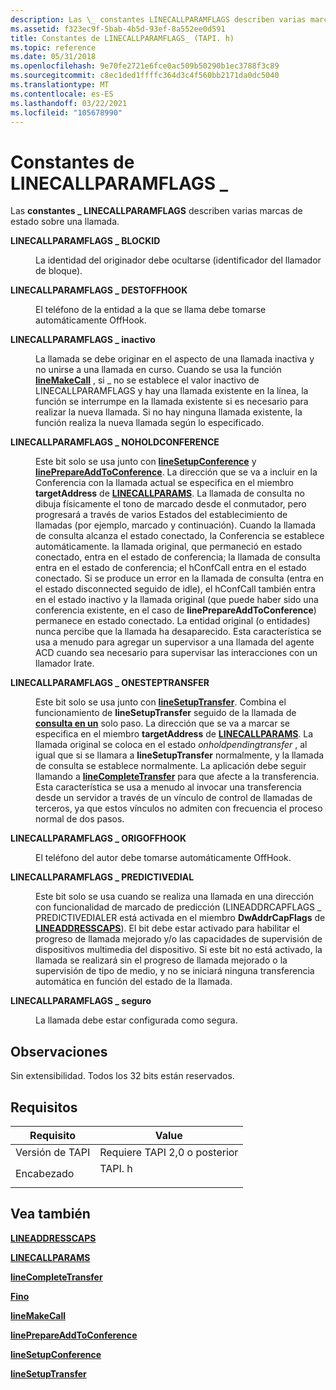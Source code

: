 ```yaml
---
description: Las \_ constantes LINECALLPARAMFLAGS describen varias marcas de estado sobre una llamada.
ms.assetid: f323ec9f-5bab-4b5d-93ef-8a552ee0d591
title: Constantes de LINECALLPARAMFLAGS_ (TAPI. h)
ms.topic: reference
ms.date: 05/31/2018
ms.openlocfilehash: 9e70fe2721e6fce0ac509b50290b1ec3788f3c89
ms.sourcegitcommit: c8ec1ded1ffffc364d3c4f560bb2171da0dc5040
ms.translationtype: MT
ms.contentlocale: es-ES
ms.lasthandoff: 03/22/2021
ms.locfileid: "105678990"
---
```

# <a name="linecallparamflags_-constants"></a>Constantes de LINECALLPARAMFLAGS \_

Las **constantes \_ LINECALLPARAMFLAGS** describen varias marcas de estado sobre una llamada.

<dl> <dt>

<span id="LINECALLPARAMFLAGS_BLOCKID"></span><span id="linecallparamflags_blockid"></span>**LINECALLPARAMFLAGS \_ BLOCKID**
</dt> <dd> <dl> <dt>



La identidad del originador debe ocultarse (identificador del llamador de bloque).


</dt> </dl> </dd> <dt>

<span id="LINECALLPARAMFLAGS_DESTOFFHOOK"></span><span id="linecallparamflags_destoffhook"></span>**LINECALLPARAMFLAGS \_ DESTOFFHOOK**
</dt> <dd> <dl> <dt>



El teléfono de la entidad a la que se llama debe tomarse automáticamente OffHook.


</dt> </dl> </dd> <dt>

<span id="LINECALLPARAMFLAGS_IDLE"></span><span id="linecallparamflags_idle"></span>**LINECALLPARAMFLAGS \_ inactivo**
</dt> <dd> <dl> <dt>



La llamada se debe originar en el aspecto de una llamada inactiva y no unirse a una llamada en curso. Cuando se usa la función [**lineMakeCall**](/windows/desktop/api/Tapi/nf-tapi-linemakecall) , si \_ no se establece el valor inactivo de LINECALLPARAMFLAGS y hay una llamada existente en la línea, la función se interrumpe en la llamada existente si es necesario para realizar la nueva llamada. Si no hay ninguna llamada existente, la función realiza la nueva llamada según lo especificado.


</dt> </dl> </dd> <dt>

<span id="LINECALLPARAMFLAGS_NOHOLDCONFERENCE"></span><span id="linecallparamflags_noholdconference"></span>**LINECALLPARAMFLAGS \_ NOHOLDCONFERENCE**
</dt> <dd> <dl> <dt>



Este bit solo se usa junto con [**lineSetupConference**](/windows/desktop/api/Tapi/nf-tapi-linesetupconference) y [**linePrepareAddToConference**](/windows/desktop/api/Tapi/nf-tapi-lineprepareaddtoconference). La dirección que se va a incluir en la Conferencia con la llamada actual se especifica en el miembro **targetAddress** de [**LINECALLPARAMS**](/windows/desktop/api/Tapi/ns-tapi-linecallparams). La llamada de consulta no dibuja físicamente el tono de marcado desde el conmutador, pero progresará a través de varios Estados del establecimiento de llamadas (por ejemplo, marcado y continuación). Cuando la llamada de consulta alcanza el estado conectado, la Conferencia se establece automáticamente. la llamada original, que permaneció en estado conectado, entra en el estado de conferencia; la llamada de consulta entra en el estado de conferencia; el hConfCall entra en el estado conectado. Si se produce un error en la llamada de consulta (entra en el estado disconnected seguido de idle), el hConfCall también entra en el estado inactivo y la llamada original (que puede haber sido una conferencia existente, en el caso de **linePrepareAddToConference**) permanece en estado conectado. La entidad original (o entidades) nunca percibe que la llamada ha desaparecido. Esta característica se usa a menudo para agregar un supervisor a una llamada del agente ACD cuando sea necesario para supervisar las interacciones con un llamador Irate.


</dt> </dl> </dd> <dt>

<span id="LINECALLPARAMFLAGS_ONESTEPTRANSFER"></span><span id="linecallparamflags_onesteptransfer"></span>**LINECALLPARAMFLAGS \_ ONESTEPTRANSFER**
</dt> <dd> <dl> <dt>



Este bit solo se usa junto con [**lineSetupTransfer**](/windows/desktop/api/Tapi/nf-tapi-linesetuptransfer). Combina el funcionamiento de **lineSetupTransfer** seguido de la llamada de [**consulta en un**](/windows/desktop/api/Tapi/nf-tapi-linedial) solo paso. La dirección que se va a marcar se especifica en el miembro **targetAddress** de [**LINECALLPARAMS**](/windows/desktop/api/Tapi/ns-tapi-linecallparams). La llamada original se coloca en el estado *onholdpendingtransfer* , al igual que si se llamara a **lineSetupTransfer** normalmente, y la llamada de consulta se establece normalmente. La aplicación debe seguir llamando a [**lineCompleteTransfer**](/windows/desktop/api/Tapi/nf-tapi-linecompletetransfer) para que afecte a la transferencia. Esta característica se usa a menudo al invocar una transferencia desde un servidor a través de un vínculo de control de llamadas de terceros, ya que estos vínculos no admiten con frecuencia el proceso normal de dos pasos.


</dt> </dl> </dd> <dt>

<span id="LINECALLPARAMFLAGS_ORIGOFFHOOK"></span><span id="linecallparamflags_origoffhook"></span>**LINECALLPARAMFLAGS \_ ORIGOFFHOOK**
</dt> <dd> <dl> <dt>



El teléfono del autor debe tomarse automáticamente OffHook.


</dt> </dl> </dd> <dt>

<span id="LINECALLPARAMFLAGS_PREDICTIVEDIAL"></span><span id="linecallparamflags_predictivedial"></span>**LINECALLPARAMFLAGS \_ PREDICTIVEDIAL**
</dt> <dd> <dl> <dt>



Este bit solo se usa cuando se realiza una llamada en una dirección con funcionalidad de marcado de predicción (LINEADDRCAPFLAGS \_ PREDICTIVEDIALER está activada en el miembro **DwAddrCapFlags** de [**LINEADDRESSCAPS**](/windows/desktop/api/Tapi/ns-tapi-lineaddresscaps)). El bit debe estar activado para habilitar el progreso de llamada mejorado y/o las capacidades de supervisión de dispositivos multimedia del dispositivo. Si este bit no está activado, la llamada se realizará sin el progreso de llamada mejorado o la supervisión de tipo de medio, y no se iniciará ninguna transferencia automática en función del estado de la llamada.


</dt> </dl> </dd> <dt>

<span id="LINECALLPARAMFLAGS_SECURE"></span><span id="linecallparamflags_secure"></span>**LINECALLPARAMFLAGS \_ seguro**
</dt> <dd> <dl> <dt>



La llamada debe estar configurada como segura.


</dt> </dl> </dd> </dl>

## <a name="remarks"></a>Observaciones

Sin extensibilidad. Todos los 32 bits están reservados.

## <a name="requirements"></a>Requisitos



| Requisito | Value |
|-------------------------|-----------------------------------------------------------------------------------|
| Versión de TAPI<br/> | Requiere TAPI 2,0 o posterior<br/>                                             |
| Encabezado<br/>       | <dl> <dt>TAPI. h</dt> </dl> |



## <a name="see-also"></a>Vea también

<dl> <dt>

[**LINEADDRESSCAPS**](/windows/desktop/api/Tapi/ns-tapi-lineaddresscaps)
</dt> <dt>

[**LINECALLPARAMS**](/windows/desktop/api/Tapi/ns-tapi-linecallparams)
</dt> <dt>

[**lineCompleteTransfer**](/windows/desktop/api/Tapi/nf-tapi-linecompletetransfer)
</dt> <dt>

[**Fino**](/windows/desktop/api/Tapi/nf-tapi-linedial)
</dt> <dt>

[**lineMakeCall**](/windows/desktop/api/Tapi/nf-tapi-linemakecall)
</dt> <dt>

[**linePrepareAddToConference**](/windows/desktop/api/Tapi/nf-tapi-lineprepareaddtoconference)
</dt> <dt>

[**lineSetupConference**](/windows/desktop/api/Tapi/nf-tapi-linesetupconference)
</dt> <dt>

[**lineSetupTransfer**](/windows/desktop/api/Tapi/nf-tapi-linesetuptransfer)
</dt> </dl>

 

 




